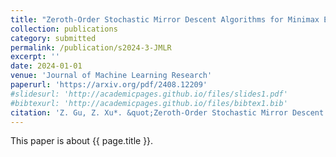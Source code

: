 ```yaml
---
title: "Zeroth-Order Stochastic Mirror Descent Algorithms for Minimax Excess Risk Optimization"
collection: publications
category: submitted
permalink: /publication/s2024-3-JMLR
excerpt: ''
date: 2024-01-01
venue: 'Journal of Machine Learning Research'
paperurl: 'https://arxiv.org/pdf/2408.12209'
#slidesurl: 'http://academicpages.github.io/files/slides1.pdf'
#bibtexurl: 'http://academicpages.github.io/files/bibtex1.bib'
citation: 'Z. Gu, Z. Xu*. &quot;Zeroth-Order Stochastic Mirror Descent Algorithms for Minimax Excess Risk Optimization.&quot; <i>Journal of Machine Learning Research</i>. submitted, arXiv preprint arXiv:2408.12209, 2024.'
---
```

This paper is about {{ page.title }}.
